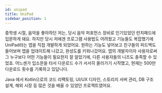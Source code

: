 ```yaml
---
id: unipad
title: UniPad
sidebar_position: 1
---
```


중학생 시절, 음악을 좋아하던 저는, 당시 음악 퍼포먼스 장비로 인기있었던 런치패드에 입문하게 돼요. 하지만 당시 저에겐 프로그램 사용법도 어려웠고 기능들도 복잡했기에 UniPad라는 앱을 직접 개발하게 되었어요. 원하는 기능도 넣어보고 친구들의 피드백도 들어보며 앱을 업데이트해 나갔고, 완성도를 키워나갔어요. 앱의 개발자이자 사용자로써 그 누구보다 어떤 기능들이 필요한지 잘 알았기에, 다른 사용자들의 니즈도 충족할 수 있었죠. 어느센가 입소문을 타서 다운로드 수가 서서히 올라가기 시작했고, 현재는 500만 다운로드 횟수를 기록하고 있답니다.

Java 에서 Kotlin으로의 코드 리팩토링, UI/UX 디자인, 스토리지 서버 관리, DB 구조 설계, 해외 시장 등 많은 것을 배울 수 있었던 프로젝트였어요.

